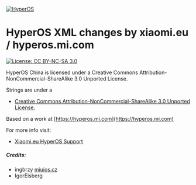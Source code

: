 [![HyperOS](https://i.imgur.com/DBEfanq.png)](https://xiaomi.eu/)

# HyperOS XML changes by xiaomi.eu / hyperos.mi.com

[![License: CC BY-NC-SA 3.0](https://img.shields.io/badge/license-CC%20BY--NC--SA%203.0-lightgrey.svg)](http://creativecommons.org/licenses/by-nc-sa/3.0/)

HyperOS China is licensed under a Creative Commons Attribution-NonCommercial-ShareAlike 3.0 Unported License.

Strings are under a 
- [Creative Commons Attribution-NonCommercial-ShareAlike 3.0 Unported License.](http://creativecommons.org/licenses/by-nc-sa/3.0/)

Based on a work at [https://hyperos.mi.com](https://hyperos.mi.com)

For more info visit:
- [Xiaomi.eu HyperOS Support](http://xiaomi.eu) 

##### Credits:
- ingbrzy [miuios.cz](https://miuios.cz) 
- IgorEisberg
